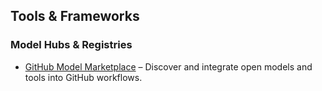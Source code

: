 ## Tools & Frameworks

### Model Hubs & Registries
- <a href="https://github.com/marketplace?type=actions&query=model" target="_blank">GitHub Model Marketplace</a> – Discover and integrate open models and tools into GitHub workflows.